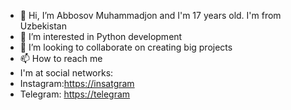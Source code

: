 - 👋 Hi, I’m Abbosov Muhammadjon and I'm 17 years old. I'm from Uzbekistan
- 👀 I’m interested in Python development
- 💞️ I’m looking to collaborate on creating big projects
- 📫 How to reach me
- I'm at social networks:
- Instagram:[https://insatgram](https://www.instagram.com/_abbosov1_/)
- Telegram: [https://telegram](https://t.me/abbosovmm)
<!---
abbosov1/abbosov1 is a ✨ special ✨ repository because its `README.md` (this file) appears on your GitHub profile.
You can click the Preview link to take a look at your changes.
--->
